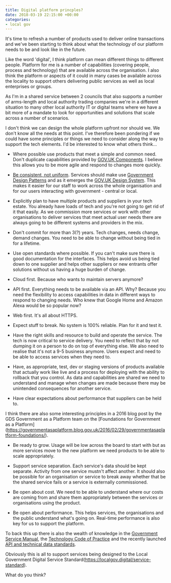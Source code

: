 ```yaml
---
title: Digital platform princples?
date: 2018-03-19 22:15:00 +00:00
categories:
- local gov
---
```


It's time to refresh a number of products used to deliver online transactions and we've been starting to think about what the technology of our platform needs to be and look like in the future.

Like the word 'digital', I think platform can mean different things to different people. Platform for me is a number of capabilities (covering people, process and technology) that are available across the organisation. I also think the platform or aspects of it could in many cases be available across the locality to support others delivering public services as well as local enterprises or groups.

As I'm in a shared service between 2 councils that also supports a number of arms-length and local authority trading companies we're in a different situation to many other local authority IT or digital teams where we have a bit more of a mandate to look for opportunities and solutions that scale across a number of scenarios.

I don't think we can design the whole platform upfront nor should we. We don't know all the needs at this point. I've therefore been pondering if we could have some principles or things we need to consider along the way to support the tech elements. I'd be interested to know what others think...

- Where possible use products that meet a simple and common need. Don't duplicate capabilities provided by [GOV.UK Components](https://www.gov.uk/service-toolkit#components). I believe this allows you to be more agile and respond to changes more quickly.

- [Be consistent, not uniform](https://www.gov.uk/guidance/government-design-principles#be-consistent-not-uniform). Services should make use [Government Design Patterns](https://www.gov.uk/service-manual/design) and as it emerges the [GOV.UK Design System](https://gds.blog.gov.uk/2017/10/30/building-the-gov-uk-design-system/). This makes it easier for our staff to work across the whole organisation and for our users interacting with government - central or local.

- Explicitly plan to have multiple products and suppliers in your tech estate. You already have loads of tech and you're not going to get rid of it that easily. As we commission more services or work with other organisations to deliver services that meet actual user needs there are always going to be different systems and providers in the mix.

- Don't commit for more than 3(?) years. Tech changes, needs change, demand changes. You need to be able to change without being tied in for a lifetime.

- Use open standards where possible. If you can't make sure there is good documentation for the interfaces. This helps avoid us being tied down to one supplier and helps other suppliers or new entrants offer solutions without us having a huge burden of change.

- Cloud first. Because who wants to maintain servers anymore?

- API first. Everything needs to be available via an API. Why? Because you need the flexibility to access capabilities in data in different ways to respond to changing needs. Who knew that Google Home and Amazon Alexa would be so popular now?

- Web first. It's all about HTTPS. 

- Expect stuff to break. No system is 100% reliable. Plan for it and test it.

- Have the right skills and resource to build and operate the service. The tech is now critical to service delivery. You need to reflect that by not dumping it on a person to do on top of everything else. We also need to realise that it's not a 9-5 business anymore. Users expect and need to be able to access services when they need to.

- Have, as appropriate, test, dev or staging versions of products available that actually work like live and a process for deploying with the ability to rollback that you control. As data and capabilities are shared we need to understand and manage when changes are made because there may be unintended consequences for another service. 

- Have clear expectations about performance that suppliers can be held to.

I think there are also some interesting principles in a 2016 blog post by the GDS Government as a Platform team on the [Foundations for Government as a Platform] (https://governmentasaplatform.blog.gov.uk/2016/02/29/governmentasaplatform-foundations/).

- Be ready to grow. Usage will be low across the board to start with but as more services move to the new platform we need products to be able to scale appropriately.

- Support service separation. Each service's data should be kept separate. Activity from one service mustn't affect another. It should also be possible for an organisation or service to break away whether that be the shared service fails or a service is externally commissioned.

- Be open about cost. We need to be able to understand where our costs are coming from and share them appropriately between the services or organisations using the product.

- Be open about performance. This helps services, the organisations and the public understand what's going on. Real-time performance is also key for us to support the platform.

To back this up there is also the wealth of knowledge in the [Government Service Manual](https://www.gov.uk/service-manual/), the [Technology Code of Practice](https://www.gov.uk/government/publications/technology-code-of-practice/technology-code-of-practice) and the recently launched [API and technical data standards](https://www.gov.uk/guidance/gds-api-technical-and-data-standards).

Obviously this is all to support services being designed to the Local Government Digital Service Standard(https://localgov.digital/service-standard).

What do you think?
